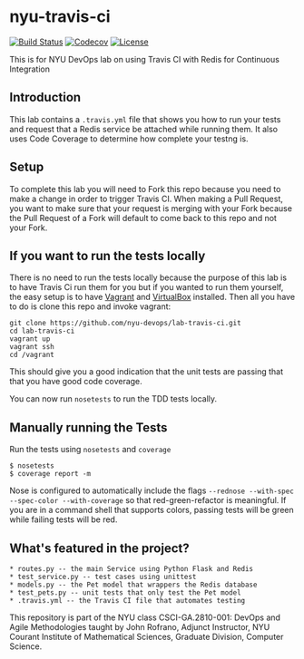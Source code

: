 # nyu-travis-ci

[![Build Status](https://travis-ci.com/ZiyiHuang96/lab-travis-ci.svg?branch=master)](https://travis-ci.com/ZiyiHuang96/lab-travis-ci)
[![Codecov](https://img.shields.io/codecov/c/github/nyu-devops/lab-travis-ci.svg)]()
[![License](https://img.shields.io/badge/License-Apache%202.0-blue.svg)](https://opensource.org/licenses/Apache-2.0)
    
This is for NYU DevOps lab on using Travis CI with Redis for Continuous Integration

## Introduction

This lab contains a `.travis.yml` file that shows you how to run your tests and request that a Redis service be attached while running them. It also uses Code Coverage to determine how complete your testng is.

## Setup

To complete this lab you will need to Fork this repo because you need to make a change in order to trigger Travis CI. When making a Pull Request, you want to make sure that your request is merging with your Fork because the Pull Request of a Fork will default to come back to this repo and not your Fork.

## If you want to run the tests locally

There is no need to run the tests locally because the purpose of this lab is to have Travis Ci run them for you but if you wanted to run them yourself, the easy setup is to have [Vagrant](https://www.vagrantup.com/) and [VirtualBox](https://www.virtualbox.org/) installed. Then all you have to do is clone this repo and invoke vagrant:

    git clone https://github.com/nyu-devops/lab-travis-ci.git
    cd lab-travis-ci
    vagrant up
    vagrant ssh
    cd /vagrant

This should give you a good indication that the unit tests are passing that that you have good code coverage.

You can now run `nosetests` to run the TDD tests locally.

## Manually running the Tests

Run the tests using `nosetests` and `coverage`

    $ nosetests
    $ coverage report -m

Nose is configured to automatically include the flags `--rednose --with-spec --spec-color --with-coverage` so that red-green-refactor is meaningful. If you are in a command shell that supports colors, passing tests will be green while failing tests will be red.

## What's featured in the project?

    * routes.py -- the main Service using Python Flask and Redis
    * test_service.py -- test cases using unittest
    * models.py -- the Pet model that wrappers the Redis database
    * test_pets.py -- unit tests that only test the Pet model
    * .travis.yml -- the Travis CI file that automates testing

This repository is part of the NYU class CSCI-GA.2810-001: DevOps and Agile Methodologies taught by John Rofrano, Adjunct Instructor, NYU Courant Institute of Mathematical Sciences, Graduate Division, Computer Science.
